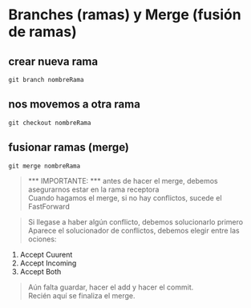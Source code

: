 # Branches (ramas) y Merge (fusión de ramas)

## crear nueva rama  
    git branch nombreRama  

## nos movemos a otra rama  
    git checkout nombreRama  

## fusionar ramas (merge)  
    git merge nombreRama  

> *** IMPORTANTE: *** antes de hacer el merge, debemos asegurarnos estar en la rama receptora  
> Cuando hagamos el merge, si no hay conflictos, sucede el FastForward 

> Si llegase a haber algún conflicto, debemos solucionarlo primero  
> Aparece el solucionador de conflictos, debemos elegir entre las ociones:  
 1. Accept Cuurent 
 2. Accept Incoming
 3. Accept Both 

> Aún falta guardar, hacer el add y hacer el commit.  
> Recién aquí se finaliza el merge.
